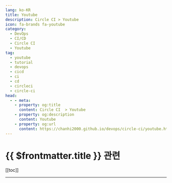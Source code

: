 ```yaml
---
lang: ko-KR
title: Youtube
description: Circle CI > Youtube
icon: fa-brands fa-youtube
category:
  - DevOps
  - CI/CD
  - Circle CI
  - Youtube
tag: 
  - youtube
  - tutorial
  - devops
  - cicd
  - ci
  - cd
  - circleci
  - circle-ci
head:
  - - meta:
    - property: og:title
      content: Circle CI  > Youtube
    - property: og:description
      content: Youtube
    - property: og:url
      content: https://chanhi2000.github.io/devops/circle-ci/youtube.html
---
```


# {{ $frontmatter.title }} 관련

[[toc]]

---

<TagLinks />
